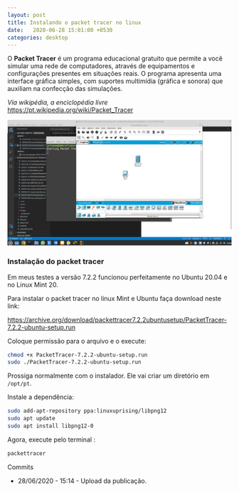 ```yaml
---
layout: post
title: Instalando o packet tracer no linux
date:   2020-06-28 15:01:00 +0530
categories: desktop
---
```


O **Packet Tracer** é um programa educacional gratuito que permite a você simular uma rede de computadores, através de equipamentos e configurações presentes em situações reais. O programa apresenta uma interface gráfica simples, com suportes multimídia (gráfica e sonora) que auxiliam na confecção das simulações.

*Via wikipédia, a enciclopédia livre* 
<https://pt.wikipedia.org/wiki/Packet_Tracer>


![packet tracer linux](/blog/images/packet.png)

### Instalação do packet tracer
Em meus testes a versão 7.2.2 funcionou perfeitamente no Ubuntu 20.04 e no Linux Mint 20. 

Para instalar o packet tracer no linux Mint e Ubuntu faça download neste link:

<https://archive.org/download/packettracer7.2.2ubuntusetup/PacketTracer-7.2.2-ubuntu-setup.run>

Coloque permissão para o arquivo e o execute:

```bash
chmod +x PacketTracer-7.2.2-ubuntu-setup.run
sudo ./PacketTracer-7.2.2-ubuntu-setup.run
```

Prossiga normalmente com o instalador. Ele vai criar um diretório em ```/opt/pt```.

Instale a dependência:

```bash
sudo add-apt-repository ppa:linuxuprising/libpng12
sudo apt update
sudo apt install libpng12-0
```

Agora, execute pelo terminal :

```bash
packettracer 
```

Commits
- 28/06/2020 - 15:14 - Upload da publicação.
